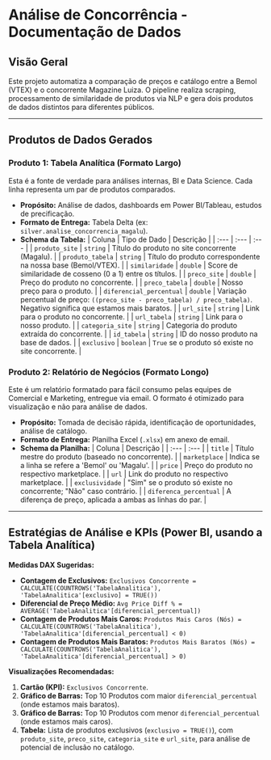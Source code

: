 # Análise de Concorrência - Documentação de Dados

## Visão Geral
Este projeto automatiza a comparação de preços e catálogo entre a Bemol (VTEX) e o concorrente Magazine Luiza. O pipeline realiza scraping, processamento de similaridade de produtos via NLP e gera dois produtos de dados distintos para diferentes públicos.

---

## Produtos de Dados Gerados

### Produto 1: Tabela Analítica (Formato Largo)
Esta é a fonte de verdade para análises internas, BI e Data Science. Cada linha representa um par de produtos comparados.

- **Propósito:** Análise de dados, dashboards em Power BI/Tableau, estudos de precificação.
- **Formato de Entrega:** Tabela Delta (ex: `silver.analise_concorrencia_magalu`).
- **Schema da Tabela:**
  | Coluna | Tipo de Dado | Descrição |
  | :--- | :--- | :--- |
  | `produto_site` | `string` | Título do produto no site concorrente (Magalu). |
  | `produto_tabela` | `string` | Título do produto correspondente na nossa base (Bemol/VTEX). |
  | `similaridade` | `double` | Score de similaridade de cosseno (0 a 1) entre os títulos. |
  | `preco_site` | `double` | Preço do produto no concorrente. |
  | `preco_tabela` | `double` | Nosso preço para o produto. |
  | `diferencial_percentual` | `double` | Variação percentual de preço: `((preco_site - preco_tabela) / preco_tabela)`. Negativo significa que estamos mais baratos. |
  | `url_site` | `string` | Link para o produto no concorrente. |
  | `url_tabela` | `string` | Link para o nosso produto. |
  | `categoria_site` | `string` | Categoria do produto extraída do concorrente. |
  | `id_tabela` | `string` | ID do nosso produto na base de dados. |
  | `exclusivo` | `boolean` | `True` se o produto só existe no site concorrente. |

### Produto 2: Relatório de Negócios (Formato Longo)
Este é um relatório formatado para fácil consumo pelas equipes de Comercial e Marketing, entregue via email. O formato é otimizado para visualização e não para análise de dados.

- **Propósito:** Tomada de decisão rápida, identificação de oportunidades, análise de catálogo.
- **Formato de Entrega:** Planilha Excel (`.xlsx`) em anexo de email.
- **Schema da Planilha:**
  | Coluna | Descrição |
  | :--- | :--- |
  | `title` | Título mestre do produto (baseado no concorrente). |
  | `marketplace` | Indica se a linha se refere a 'Bemol' ou 'Magalu'. |
  | `price` | Preço do produto no respectivo marketplace. |
  | `url` | Link do produto no respectivo marketplace. |
  | `exclusividade` | "Sim" se o produto só existe no concorrente; "Não" caso contrário. |
  | `diferenca_percentual` | A diferença de preço, aplicada a ambas as linhas do par. |

---

## Estratégias de Análise e KPIs (Power BI, usando a Tabela Analítica)

**Medidas DAX Sugeridas:**
- **Contagem de Exclusivos:**
  `Exclusivos Concorrente = CALCULATE(COUNTROWS('TabelaAnalitica'), 'TabelaAnalitica'[exclusivo] = TRUE())`
- **Diferencial de Preço Médio:**
  `Avg Price Diff % = AVERAGE('TabelaAnalitica'[diferencial_percentual])`
- **Contagem de Produtos Mais Caros:**
  `Produtos Mais Caros (Nós) = CALCULATE(COUNTROWS('TabelaAnalitica'), 'TabelaAnalitica'[diferencial_percentual] < 0)`
- **Contagem de Produtos Mais Baratos:**
  `Produtos Mais Baratos (Nós) = CALCULATE(COUNTROWS('TabelaAnalitica'), 'TabelaAnalitica'[diferencial_percentual] > 0)`

**Visualizações Recomendadas:**
1. **Cartão (KPI):** `Exclusivos Concorrente`.
2. **Gráfico de Barras:** Top 10 Produtos com maior `diferencial_percentual` (onde estamos mais baratos).
3. **Gráfico de Barras:** Top 10 Produtos com menor `diferencial_percentual` (onde estamos mais caros).
4. **Tabela:** Lista de produtos exclusivos (`exclusivo = TRUE()`), com `produto_site`, `preco_site`, `categoria_site` e `url_site`, para análise de potencial de inclusão no catálogo. 